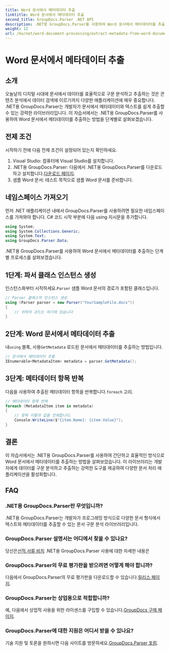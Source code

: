 ```yaml
---
title: Word 문서에서 메타데이터 추출
linktitle: Word 문서에서 메타데이터 추출
second_title: GroupDocs.Parser .NET API
description: .NET용 GroupDocs.Parser를 사용하여 Word 문서에서 메타데이터를 추출하는 방법을 알아보세요. 문서 정보를 구문 분석하고 검색하는 쉬운 단계입니다.
weight: 12
url: /ko/net/word-document-processing/extract-metadata-from-word-document/
---
```


# Word 문서에서 메타데이터 추출

## 소개
오늘날의 디지털 시대에 문서에서 데이터를 효율적으로 구문 분석하고 추출하는 것은 콘텐츠 분석에서 데이터 검색에 이르기까지 다양한 애플리케이션에 매우 중요합니다. .NET용 GroupDocs.Parser는 개발자가 문서에서 메타데이터와 텍스트를 쉽게 추출할 수 있는 강력한 라이브러리입니다. 이 자습서에서는 .NET용 GroupDocs.Parser를 사용하여 Word 문서에서 메타데이터를 추출하는 방법을 단계별로 살펴보겠습니다.
## 전제 조건
시작하기 전에 다음 전제 조건이 설정되어 있는지 확인하세요.
1. Visual Studio: 컴퓨터에 Visual Studio를 설치합니다.
2.  .NET용 GroupDocs.Parser: 다음에서 .NET용 GroupDocs.Parser를 다운로드하고 설치합니다.[다운로드 페이지](https://releases.groupdocs.com/parser/net/).
3. 샘플 Word 문서: 테스트 목적으로 샘플 Word 문서를 준비합니다.
## 네임스페이스 가져오기
먼저 .NET 애플리케이션 내에서 GroupDocs.Parser를 사용하려면 필요한 네임스페이스를 가져와야 합니다. C# 코드 시작 부분에 다음 using 지시문을 추가합니다.
```csharp
using System;
using System.Collections.Generic;
using System.Text;
using GroupDocs.Parser.Data;
```
.NET용 GroupDocs.Parser를 사용하여 Word 문서에서 메타데이터를 추출하는 단계별 프로세스를 살펴보겠습니다.
## 1단계: 파서 클래스 인스턴스 생성
 인스턴스화부터 시작하세요.`Parser` 샘플 Word 문서의 경로가 포함된 클래스입니다.
```csharp
// Parser 클래스의 인스턴스 생성
using (Parser parser = new Parser("YourSampleFile.docx"))
{
    // 귀하의 코드는 여기에 있습니다
}
```
## 2단계: Word 문서에서 메타데이터 추출
 내`using` 블록, 사용`GetMetadata` 로드된 문서에서 메타데이터를 추출하는 방법입니다.
```csharp
// 문서에서 메타데이터 추출
IEnumerable<MetadataItem> metadata = parser.GetMetadata();
```
## 3단계: 메타데이터 항목 반복
 다음을 사용하여 추출된 메타데이터 항목을 반복합니다.`foreach` 고리.
```csharp
// 메타데이터 항목 반복
foreach (MetadataItem item in metadata)
{
    // 항목 이름과 값을 인쇄합니다.
    Console.WriteLine($"{item.Name}: {item.Value}");
}
```
## 결론
이 자습서에서는 .NET용 GroupDocs.Parser를 사용하여 간단하고 효율적인 방식으로 Word 문서에서 메타데이터를 추출하는 방법을 살펴보았습니다. 이 라이브러리는 개발자에게 데이터를 구문 분석하고 추출하는 강력한 도구를 제공하여 다양한 문서 처리 애플리케이션을 활성화합니다.

## FAQ
### .NET용 GroupDocs.Parser란 무엇입니까?
.NET용 GroupDocs.Parser는 개발자가 프로그래밍 방식으로 다양한 문서 형식에서 텍스트와 메타데이터를 추출할 수 있는 문서 구문 분석 라이브러리입니다.
### GroupDocs.Parser 설명서는 어디에서 찾을 수 있나요?
 당신은[선적 서류 비치](https://tutorials.groupdocs.com/parser/net/) .NET용 GroupDocs.Parser 사용에 대한 자세한 내용은
### GroupDocs.Parser의 무료 평가판을 받으려면 어떻게 해야 합니까?
 다음에서 GroupDocs.Parser의 무료 평가판을 다운로드할 수 있습니다.[릴리스 페이지](https://releases.groupdocs.com/).
### GroupDocs.Parser는 상업용으로 적합합니까?
 예, 다음에서 상업적 사용을 위한 라이센스를 구입할 수 있습니다.[GroupDocs 구매 페이지](https://purchase.groupdocs.com/buy).
### GroupDocs.Parser에 대한 지원은 어디서 받을 수 있나요?
 기술 지원 및 토론을 원하시면 다음 사이트를 방문하세요.[GroupDocs.Parser 포럼](https://forum.groupdocs.com/c/parser/17).